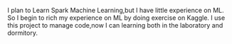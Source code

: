 I plan to Learn Spark Machine Learning,but I have little experience on ML.
So I begin to rich my experience on ML by doing exercise on Kaggle.
I use this project to manage code,now I can learning both in the laboratory and dormitory.